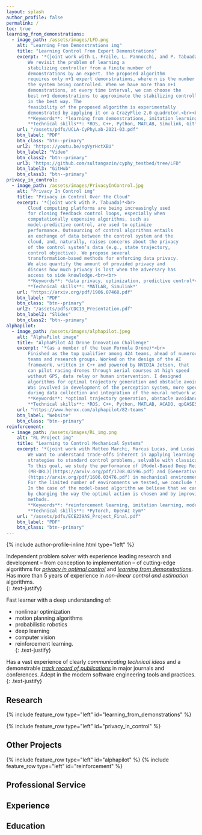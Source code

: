 ```yaml
---
layout: splash
author_profile: false
permalink: /
toc: true
learning_from_demonstrations:
  - image_path: /assets/images/LFD.png
    alt: "Learning From Demonstrations img"
    title: "Learning Control From Expert Demonstrations"
    excerpt: '*(joint work with L. Fraile, L. Pannocchi, and P. Tabuada)*<br>
		We revisit the problem of learning a 
		stabilizing controller from a finite number of 
		demonstrations by an expert. The proposed algorithm
		requires only n+1 expert demonstrations, where n is the number of states of 
		the system being controlled. When we have more than n+1 
		demonstrations, at every time interval, we can choose the 
		best n+1 demonstrations to approximate the stabilizing controller
		in the best way. The 
		feasibility of the proposed algorithm is experimentally 
		demonstrated by applying it on a CrazyFlie 2.0 quadrotor.<br><br>
		**Keywords**: *learning from demonstrations, imitation learning, motion control* <br>
		**Technical skills**: *ROS, C++, Python, MATLAB, Simulink, Git* '
    url: "/assets/pdfs/UCLA-CyPhyLab-2021-03.pdf"
    btn_label: "PDF"
    btn_class: "btn--primary"
    url2: "https://youtu.be/sgVyrHctXBU"
    btn_label2: "Video"
    btn_class2: "btn--primary"
    url3: "https://github.com/sultangazin/cyphy_testbed/tree/LFD"
    btn_label3: "GitHub"
    btn_class3: "btn--primary"
privacy_in_control:
  - image_path: /assets/images/PrivacyInControl.jpg
    alt: "Privacy In Control img"
    title: "Privacy in Control Over the Cloud"
    excerpt: '*(joint work with P. Tabuada)*<br>
		Cloud computing platforms are being increasingly used 
		for closing feedback control loops, especially when 
		computationally expensive algorithms, such as 
		model-predictive control, are used to optimize
		performance. Outsourcing of control algorithms entails 
		an exchange of data between the control system and the 
		cloud, and, naturally, raises concerns about the privacy 
		of the control system’s data (e.g., state trajectory, 
		control objective). We propose several 
		transformation-based methods for enforcing data privacy. 
		We also quantify the amount of provided privacy and 
		discuss how much privacy is lost when the adversary has 
		access to side knowledge.<br><br>
		**Keywords**: *data privacy, optimization, predictive control*<br>
		**Technical skills**: *MATLAB, Simulink*'
    url: "https://arxiv.org/pdf/1906.07460.pdf"
    btn_label: "PDF"
    btn_class: "btn--primary"
    url2: "/assets/pdfs/CDC19_Presentation.pdf"
    btn_label2: "Slides"
    btn_class2: "btn--primary"
alphapilot:
  - image_path: /assets/images/alphapilot.jpeg
    alt: "AlphaPilot image"
    title: "AlphaPilot AI Drone Innovation Challenge"
    excerpt: '*(as a member of the team Formula Drone)*<br>
		Finished as the top qualifier among 424 teams, ahead of numerous
		teams and research groups. Worked on the design of the AI
		framework, written in C++ and powered by NVIDIA Jetson, that
		can pilot racing drones through aerial courses at high speed
		without GPS, data relay or human intervention. I designed 
		algorithms for optimal trajectory generation and obstacle avoidance.
		Was involved in development of the perception system, more specifically,
		during data collection and integration of the neural network with NVIDIA Jetson.<br>
		**Keywords**: *optimal trajectory generation, obstacle avoidance, control barrier functions, neural networks, object detection*<br>
		**Technical skills**: *ROS, C++, Python, MATLAB, ACADO, qpOASES, TensorFlow, NVIDIA TensorRT, Git*'
    url: "https://www.herox.com/alphapilot/82-teams"
    btn_label: "Website"
    btn_class: "btn--primary"
reinforcement:
  - image_path: /assets/images/RL_img.png
    alt: "RL Project img"
    title: "Learning to Control Mechanical Systems"
    excerpt: '*(joint work with Matteo Marchi, Marcus Lucas, and Lucas Fraile)*<br>
		We want to understand trade-offs inherent in applying learning-based control
		strategies to standard control problems, solvable with classical techniques.
		To this goal, we study the performance of [Model-Based Deep Reinforcement Learning 
		(MB-DRL)](https://arxiv.org/pdf/1708.02596.pdf) and [Generative Adversarial Imitation Learning (GAIL)]
		(https://arxiv.org/pdf/1606.03476.pdf) in mechanical environments from OpenAI Gym. 
		For the limited number of environments we tested, we conclude that GAIL outperforms MB-DRL. 
		In the case of the model-based algorithm we believe that we can improve its performance 
		by changing the way the optimal action is chosen and by improving the policy with model-free 
		methods.
		**Keywords**: *reinforcement learning, imitation learning, model predictive control*<br>
		**Technical skills**: *PyTorch, OpenAI Gym*'
    url: "/assets/pdfs/ECE239AS_Project_Final.pdf"
    btn_label: "PDF"
    btn_class: "btn--primary"
---
```


{% include author-profile-inline.html type="left" %}

Independent problem solver with 
experience leading research and development – from 
conception to implementation – of cutting-edge algorithms 
for [*privacy in optimal control*](https://arxiv.org/abs/1906.07460) and [*learning from 
demonstrations*](https://github.com/sultangazin/cyphy_testbed/tree/LFD). Has more than 5 years of experience 
in *non-linear 
control and estimation* algorithms.  
{: .text-justify}  
   
Fast learner with a deep understanding of:
* nonlinear optimization
* motion planning algorithms 
* probabilistic robotics
* deep learning
* computer vision 
* reinforcement learning.  
{: .text-justify}  
 
Has a vast experience of 
clearly *communicating technical ideas* and a demonstrable 
[*track record of publications*](https://scholar.google.com/citations?hl=en&user=zf4Fxb0AAAAJ) in major journals and 
conferences. Adept in the modern software engineering tools
and practices.
{: .text-justify}  

## Research

{% include feature_row type="left" id="learning_from_demonstrations" %}

{% include feature_row type="left" id="privacy_in_control" %}

## Other Projects

{% include feature_row type="left" id="alphapilot" %}
{% include feature_row type="left" id="reinforcement" %}

## Professional Service

## Experience

## Education